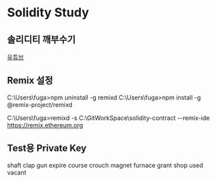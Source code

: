 # Solidity Study

## 솔리디티 깨부수기

[유튜브](https://www.youtube.com/channel/UCuTGg-K1DY9cl8YtBKbQR9A)

## Remix 설정
C:\Users\fuga>npm uninstall -g remixd
C:\Users\fuga>npm install -g @remix-project/remixd

C:\Users\fuga>remixd -s C:\GitWorkSpace\solidity-contract --remix-ide https://remix.ethereum.org

## Test용 Private Key
shaft clap gun expire course crouch magnet furnace grant shop used vacant
